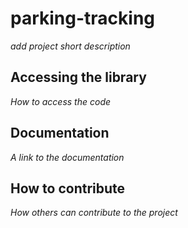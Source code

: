 # parking-tracking

*add project short description*

## Accessing the library

*How to access the code*

## Documentation

*A link to the documentation*

## How to contribute

*How others can contribute to the project*